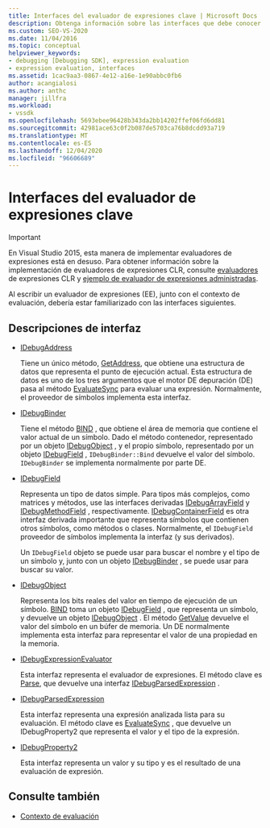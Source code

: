 ```yaml
---
title: Interfaces del evaluador de expresiones clave | Microsoft Docs
description: Obtenga información sobre las interfaces que debe conocer al escribir un evaluador de expresiones, junto con el contexto de evaluación.
ms.custom: SEO-VS-2020
ms.date: 11/04/2016
ms.topic: conceptual
helpviewer_keywords:
- debugging [Debugging SDK], expression evaluation
- expression evaluation, interfaces
ms.assetid: 1cac9aa3-0867-4e12-a16e-1e90abbc0fb6
author: acangialosi
ms.author: anthc
manager: jillfra
ms.workload:
- vssdk
ms.openlocfilehash: 5693ebee96428b343da2bb14202ffef06fd6dd81
ms.sourcegitcommit: 42981ace63c0f2b087de5703ca76b8dcdd93a719
ms.translationtype: MT
ms.contentlocale: es-ES
ms.lasthandoff: 12/04/2020
ms.locfileid: "96606689"
---
```

# <a name="key-expression-evaluator-interfaces"></a>Interfaces del evaluador de expresiones clave
> [!IMPORTANT]
> En Visual Studio 2015, esta manera de implementar evaluadores de expresiones está en desuso. Para obtener información sobre la implementación de evaluadores de expresiones CLR, consulte [evaluadores](https://github.com/Microsoft/ConcordExtensibilitySamples/wiki/CLR-Expression-Evaluators) de expresiones CLR y [ejemplo de evaluador de expresiones administradas](https://github.com/Microsoft/ConcordExtensibilitySamples/wiki/Managed-Expression-Evaluator-Sample).

 Al escribir un evaluador de expresiones (EE), junto con el contexto de evaluación, debería estar familiarizado con las interfaces siguientes.

## <a name="interface-descriptions"></a>Descripciones de interfaz

- [IDebugAddress](../../extensibility/debugger/reference/idebugaddress.md)

     Tiene un único método, [GetAddress](../../extensibility/debugger/reference/idebugaddress-getaddress.md), que obtiene una estructura de datos que representa el punto de ejecución actual. Esta estructura de datos es uno de los tres argumentos que el motor DE depuración (DE) pasa al método [EvaluateSync](../../extensibility/debugger/reference/idebugparsedexpression-evaluatesync.md) para evaluar una expresión. Normalmente, el proveedor de símbolos implementa esta interfaz.

- [IDebugBinder](../../extensibility/debugger/reference/idebugbinder.md)

     Tiene el método [BIND](../../extensibility/debugger/reference/idebugbinder-bind.md) , que obtiene el área de memoria que contiene el valor actual de un símbolo. Dado el método contenedor, representado por un objeto [IDebugObject](../../extensibility/debugger/reference/idebugobject.md) , y el propio símbolo, representado por un objeto [IDebugField](../../extensibility/debugger/reference/idebugfield.md) , `IDebugBinder::Bind` devuelve el valor del símbolo. `IDebugBinder` se implementa normalmente por parte DE.

- [IDebugField](../../extensibility/debugger/reference/idebugfield.md)

     Representa un tipo de datos simple. Para tipos más complejos, como matrices y métodos, use las interfaces derivadas [IDebugArrayField](../../extensibility/debugger/reference/idebugarrayfield.md) y [IDebugMethodField](../../extensibility/debugger/reference/idebugmethodfield.md) , respectivamente. [IDebugContainerField](../../extensibility/debugger/reference/idebugcontainerfield.md) es otra interfaz derivada importante que representa símbolos que contienen otros símbolos, como métodos o clases. Normalmente, el `IDebugField` proveedor de símbolos implementa la interfaz (y sus derivados).

     Un `IDebugField` objeto se puede usar para buscar el nombre y el tipo de un símbolo y, junto con un objeto [IDebugBinder](../../extensibility/debugger/reference/idebugbinder.md) , se puede usar para buscar su valor.

- [IDebugObject](../../extensibility/debugger/reference/idebugobject.md)

     Representa los bits reales del valor en tiempo de ejecución de un símbolo. [BIND](../../extensibility/debugger/reference/idebugbinder-bind.md) toma un objeto [IDebugField](../../extensibility/debugger/reference/idebugfield.md) , que representa un símbolo, y devuelve un objeto [IDebugObject](../../extensibility/debugger/reference/idebugobject.md) . El método [GetValue](../../extensibility/debugger/reference/idebugobject-getvalue.md) devuelve el valor del símbolo en un búfer de memoria. Un DE normalmente implementa esta interfaz para representar el valor de una propiedad en la memoria.

- [IDebugExpressionEvaluator](../../extensibility/debugger/reference/idebugexpressionevaluator.md)

     Esta interfaz representa el evaluador de expresiones. El método clave es [Parse](../../extensibility/debugger/reference/idebugexpressionevaluator-parse.md), que devuelve una interfaz [IDebugParsedExpression](../../extensibility/debugger/reference/idebugparsedexpression.md) .

- [IDebugParsedExpression](../../extensibility/debugger/reference/idebugparsedexpression.md)

     Esta interfaz representa una expresión analizada lista para su evaluación. El método clave es [EvaluateSync](../../extensibility/debugger/reference/idebugparsedexpression-evaluatesync.md) , que devuelve un IDebugProperty2 que representa el valor y el tipo de la expresión.

- [IDebugProperty2](../../extensibility/debugger/reference/idebugproperty2.md)

     Esta interfaz representa un valor y su tipo y es el resultado de una evaluación de expresión.

## <a name="see-also"></a>Consulte también
- [Contexto de evaluación](../../extensibility/debugger/evaluation-context.md)

